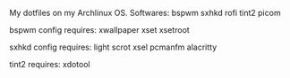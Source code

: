 My dotfiles on my Archlinux OS.
Softwares:
bspwm
sxhkd
rofi
tint2
picom

bspwm config requires:
xwallpaper
xset
xsetroot

sxhkd config requires:
light
scrot
xsel
pcmanfm
alacritty

tint2 requires:
xdotool
